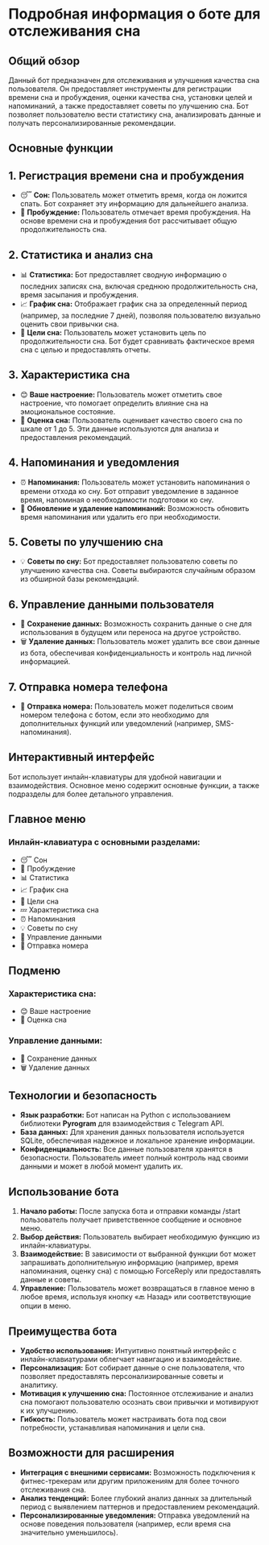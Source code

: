 # Подробная информация о боте для отслеживания сна
## Общий обзор
Данный бот предназначен для отслеживания и улучшения качества сна пользователя. Он предоставляет инструменты для регистрации времени сна и пробуждения, оценки качества сна, установки целей и напоминаний, а также предоставляет советы по улучшению сна. Бот позволяет пользователю вести статистику сна, анализировать данные и получать персонализированные рекомендации.

## Основные функции
## 1. Регистрация времени сна и пробуждения  
- 😴 **Сон:** Пользователь может отметить время, когда он ложится спать. Бот сохраняет эту информацию для дальнейшего анализа.  
- 🌅 **Пробуждение:** Пользователь отмечает время пробуждения. На основе времени сна и пробуждения бот рассчитывает общую продолжительность сна.  
## 2. Статистика и анализ сна  
- 📊 **Статистика:** Бот предоставляет сводную информацию о последних записях сна, включая среднюю продолжительность сна, время засыпания и пробуждения.  
- 📈 **График сна:** Отображает график сна за определенный период (например, за последние 7 дней), позволяя пользователю визуально оценить свои привычки сна.  
- 🎯 **Цели сна:** Пользователь может установить цель по продолжительности сна. Бот будет сравнивать фактическое время сна с целью и предоставлять отчеты.
## 3. Характеристика сна
- 😊 **Ваше настроение:** Пользователь может отметить свое настроение, что помогает определить влияние сна на эмоциональное состояние.
- 🛌 **Оценка сна:** Пользователь оценивает качество своего сна по шкале от 1 до 5. Эти данные используются для анализа и предоставления рекомендаций.
## 4. Напоминания и уведомления
- ⏰ **Напоминания:** Пользователь может установить напоминания о времени отхода ко сну. Бот отправит уведомление в заданное время, напоминая о необходимости подготовки ко сну.
- 🔄 **Обновление и удаление напоминаний:** Возможность обновить время напоминания или удалить его при необходимости.
## 5. Советы по улучшению сна
- 💡 **Советы по сну:** Бот предоставляет пользователю советы по улучшению качества сна. Советы выбираются случайным образом из обширной базы рекомендаций.
## 6. Управление данными пользователя
- 💾 **Сохранение данных:** Возможность сохранить данные о сне для использования в будущем или переноса на другое устройство.
- 🗑 **Удаление данных:** Пользователь может удалить все свои данные из бота, обеспечивая конфиденциальность и контроль над личной информацией.
## 7. Отправка номера телефона
- 📱 **Отправка номера:** Пользователь может поделиться своим номером телефона с ботом, если это необходимо для дополнительных функций или уведомлений (например, SMS-напоминания).
## Интерактивный интерфейс
Бот использует инлайн-клавиатуры для удобной навигации и взаимодействия. Основное меню содержит основные функции, а также подразделы для более детального управления.

## Главное меню
### Инлайн-клавиатура с основными разделами:
- 😴 Сон
- 🌅 Пробуждение
- 📊 Статистика
- 📈 График сна
- 🎯 Цели сна
- 💤 Характеристика сна
- ⏰ Напоминания
- 💡 Советы по сну
- 👤 Управление данными
- 📱 Отправка номера
## Подменю
### Характеристика сна:
- 😊 Ваше настроение
- 🛌 Оценка сна
### Управление данными:
- 💾 Сохранение данных
- 🗑 Удаление данных
## Технологии и безопасность
- **Язык разработки:** Бот написан на Python с использованием библиотеки **Pyrogram** для взаимодействия с Telegram API.  
- **База данных:** Для хранения данных пользователя используется SQLite, обеспечивая надежное и локальное хранение информации.  
- **Конфиденциальность:** Все данные пользователя хранятся в безопасности. Пользователь имеет полный контроль над своими данными и может в любой момент удалить их.  
## Использование бота
1. **Начало работы:** После запуска бота и отправки команды /start пользователь получает приветственное сообщение и основное меню.  
2. **Выбор действия:** Пользователь выбирает необходимую функцию из инлайн-клавиатуры.  
3. **Взаимодействие:** В зависимости от выбранной функции бот может запрашивать дополнительную информацию (например, время напоминания, оценку сна) с помощью ForceReply или предоставлять данные и советы.  
4. **Управление:** Пользователь может возвращаться в главное меню в любое время, используя кнопку «🔙 Назад» или соответствующие опции в меню.  
## Преимущества бота
- **Удобство использования:** Интуитивно понятный интерфейс с инлайн-клавиатурами облегчает навигацию и взаимодействие.  
- **Персонализация:** Бот собирает данные о сне пользователя, что позволяет предоставлять персонализированные советы и аналитику.  
- **Мотивация к улучшению сна:** Постоянное отслеживание и анализ сна помогают пользователю осознать свои привычки и мотивируют к их улучшению.  
- **Гибкость:** Пользователь может настраивать бота под свои потребности, устанавливая напоминания и цели сна.  
## Возможности для расширения
- **Интеграция с внешними сервисами:** Возможность подключения к фитнес-трекерам или другим приложениям для более точного отслеживания сна.  
- **Анализ тенденций:** Более глубокий анализ данных за длительный период с выявлением паттернов и предоставлением рекомендаций.  
- **Персонализированные уведомления:** Отправка уведомлений на основе поведения пользователя (например, если время сна значительно уменьшилось).  
